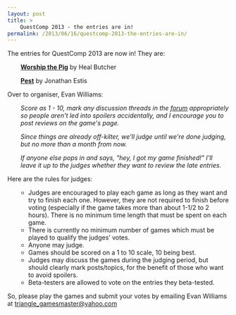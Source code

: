 ```yaml
---
layout: post
title: >
    QuestComp 2013 - the entries are in!
permalink: /2013/06/16/questcomp-2013-the-entries-are-in/
---
```

The entries for QuestComp 2013 are now in! They are:
<p style="padding-left:30px;"><strong><a href="http://textadventures.co.uk/games/view/xfdmtdfvdueyvd5q2qrhlw/worship-the-pig">Worship the Pig</a></strong> by Heal Butcher</p>
<p style="padding-left:30px;"><strong><a href="http://textadventures.co.uk/games/view/ksrwdwfha02e8xpuev2t9w/pest" target="_blank">Pest</a></strong> by Jonathan Estis</p>
Over to organiser, Evan Williams:
<p style="padding-left:30px;"><em>Score as 1 - 10, mark any discussion threads in the <a href="http://forum.textadventures.co.uk/viewforum.php?f=5">forum</a> appropriately so people aren't led into spoilers accidentally, and I encourage you to post reviews on the game's page.</em></p>
<p style="padding-left:30px;"><em>Since things are already off-kilter, we'll judge until we're done judging, but no more than a month from now.</em></p>
<p style="padding-left:30px;"><em>If anyone else pops in and says, "hey, I got my game finished!" I'll leave it up to the judges whether they want to review the late entries.</em></p>
Here are the rules for judges:
<ul>
<ul>
	<li>Judges are encouraged to play each game as long as they want and try to finish each one. However, they are not required to finish before voting (especially if the game takes more than about 1-1/2 to 2 hours). There is no minimum time length that must be spent on each game.</li>
	<li>There is currently no minimum number of games which must be played to qualify the judges’ votes.</li>
	<li>Anyone may judge.</li>
	<li>Games should be scored on a 1 to 10 scale, 10 being best.</li>
	<li>Judges may discuss the games during the judging period, but should clearly mark posts/topics, for the benefit of those who want to avoid spoilers.</li>
	<li>Beta-testers are allowed to vote on the entries they beta-tested.</li>
</ul>
</ul>
So, please play the games and submit your votes by emailing Evan Williams at <a href="mailto:triangle_gamesmaster@yahoo.com">triangle_gamesmaster@yahoo.com</a>